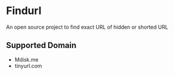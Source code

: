 # Findurl
An open source project to find exact URL of hidden or shorted  URL
<h2> Supported Domain  </h2>
    <ul>
        <li>
        Mdisk.me
        </ii>
         <li>
        tinyurl.com
        </ii>
    </ul>
